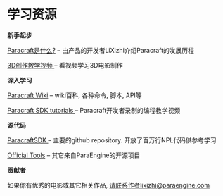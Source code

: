 # 学习资源




**新手起步**

[Paracraft是什么?](http://keepwork.com/official/paracraft/aboutours) – 由产品的开发者LiXizhi介绍Paracraft的发展历程

[3D创作教学视频 ](http://v.qq.com/vplus/paracraft/foldervideos/yji00000155v0r6) – 看视频学习3D电影制作


**深入学习**

[Paracraft Wiki](https://github.com/LiXizhi/ParaCraft/wiki) – wiki百科, 各种命令, 脚本, API等

[Paracraft SDK tutorials ](https://github.com/LiXizhi/ParaCraftSDK/wiki) – Paracraft开发者录制的编程教学视频


**源代码**

[ParacraftSDK ](https://github.com/LiXizhi/ParaCraftSDK) – 主要的github repository. 开放了百万行NPL代码供参考学习

[Official Tools](https://github.com/LiXizhi) – 其它来自ParaEngine的开源项目

**贡献者**

如果你有优秀的电影或其它相关作品, 请联系作者lixizhi@paraengine.com